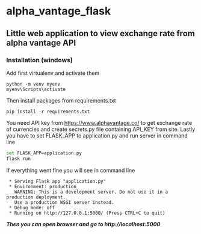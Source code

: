 # alpha_vantage_flask 
## Little web application to view exchange rate from alpha vantage API

### Installation (windows)
Add first virtualenv and activate them
```
python -m venv myenv
myenv\Scripts\activate
```
Then install packages from requirements.txt
```
pip install -r requirements.txt
```
You need API key from https://www.alphavantage.co/ to get exchange rate of currencies and create secrets.py file containing API_KEY from site.
Lastly you have to set FLASK_APP to application.py and run server in command line


```bash
set FLASK_APP=application.py
flask run
```
If everything went fine you will see in command line
```
 * Serving Flask app "application.py"
 * Environment: production
   WARNING: This is a development server. Do not use it in a production deployment.
   Use a production WSGI server instead.
 * Debug mode: off
 * Running on http://127.0.0.1:5000/ (Press CTRL+C to quit)
```

***Then you can open browser and go to http://localhost:5000***
